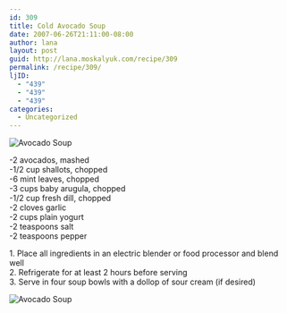 ```yaml
---
id: 309
title: Cold Avocado Soup
date: 2007-06-26T21:11:00-08:00
author: lana
layout: post
guid: http://lana.moskalyuk.com/recipe/309
permalink: /recipe/309/
ljID:
  - "439"
  - "439"
  - "439"
categories:
  - Uncategorized
---
```

<div class="entry">
  <p>
    <img alt="Avocado Soup" src="http://farm2.static.flickr.com/1378/534010392_eb6cf8ace7.jpg?v=0" />
  </p>
  
  <p>
    -2 avocados, mashed<br /> -1/2 cup shallots, chopped<br /> -6 mint leaves, chopped<br /> -3 cups baby arugula, chopped<br /> -1/2 cup fresh dill, chopped<br /> -2 cloves garlic<br /> -2 cups plain yogurt<br /> -2 teaspoons salt<br /> -2 teaspoons pepper
  </p>
  
  <p>
    1. Place all ingredients in an electric blender or food processor and blend well<br /> 2. Refrigerate for at least 2 hours before serving<br /> 3. Serve in four soup bowls with a dollop of sour cream (if desired)
  </p>
  
  <p>
    <img alt="Avocado Soup" src="http://farm2.static.flickr.com/1056/534010800_99966b72d1.jpg?v=0" />
  </p></p>
</div>